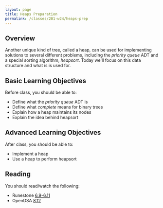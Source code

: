 ```yaml
---
layout: page
title: Heaps Preparation
permalink: /classes/201-w24/heaps-prep
---
```


## Overview
Another unique kind of tree, called a heap, can be used for implementing solutions to several different problems, including the *priority queue* ADT and a special sorting algorithm, *heapsort*. Today we'll focus on this data structure and what is is used for.

## Basic Learning Objectives
Before class, you should be able to:
* Define what the *priority queue* ADT is
* Define what *complete* means for binary trees
* Explain how a heap maintains its nodes
* Explain the idea behind heapsort

## Advanced Learning Objectives
After class, you should be able to:
* Implement a heap
* Use a heap to perform heapsort

## Reading
You should read/watch the following:
* Runestone [6.9-6.11](https://moodle.carleton.edu/mod/lti/view.php?id=911534)
* OpenDSA [8.12](https://opendsa-server.cs.vt.edu/OpenDSA/Books/CS3/html/Heapsort.html)

